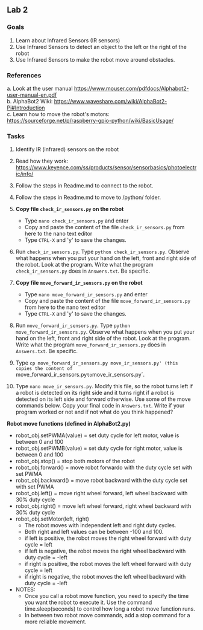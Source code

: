 ## Lab 2 ## 

### Goals ###

1. Learn about Infrared Sensors (IR sensors)
2. Use Infrared Sensors to detect an object to the left or the right of the robot
3. Use Infrared Sensors to make the robot move around obstacles. 

### References ###

a. Look at the user manual https://www.mouser.com/pdfdocs/Alphabot2-user-manual-en.pdf  
b. AlphaBot2 Wiki: https://www.waveshare.com/wiki/AlphaBot2-Pi#Introduction  
c. Learn how to move the robot's motors: https://sourceforge.net/p/raspberry-gpio-python/wiki/BasicUsage/
 
### Tasks ### 

1. Identify IR (infrared) sensors on the robot
2. Read how they work: https://www.keyence.com/ss/products/sensor/sensorbasics/photoelectric/info/
3. Follow the steps in Readme.md to connect to the robot. 
4. Follow the steps in Readme.md to move to /python/ folder. 

5. **Copy file `check_ir_sensors.py` on the robot**
    * Type `nano check_ir_sensors.py` and enter
    * Copy and paste the content of the file `check_ir_sensors.py` from here to the nano text editor
    * Type `CTRL-X` and 'y' to save the changes. 
6. Run `check_ir_sensors.py`. Type `python check_ir_sensors.py`. Observe what happens when you put your hand on the left, front and right side of the robot. Look at the program. Write what the program `check_ir_sensors.py` does in `Answers.txt`. Be specific. 

7. **Copy file `move_forward_ir_sensors.py` on the robot**
    * Type `nano move_forward_ir_sensors.py` and enter
    * Copy and paste the content of the file `move_forward_ir_sensors.py` from here to the nano text editor
    * Type `CTRL-X` and 'y' to save the changes. 
8. Run `move_forward_ir_sensors.py`. Type `python move_forward_ir_sensors.py`. Observe what happens when you put your hand on the left, front and right side of the robot. Look at the program. Write what the program `move_forward_ir_sensors.py` does in `Answers.txt`. Be specific.

9.  Type `cp move_forward_ir_sensors.py move_ir_sensors.py' (this copies the content of `move_forward_ir_sensors.py` to `move_ir_sensors.py`. 
10. Type `nano move_ir_sensors.py`. Modify this file, so the robot turns left if a robot is detected on its right side and it turns right if a robot is detected on its left side and forward otherwise. Use some of the move commands below. Copy your final code in `Answers.txt`. Write if your program worked or not and if not what do you think happened?

**Robot move functions (defined in AlphaBot2.py)**

* robot_obj.setPWMA(value) = set duty cycle for left motor, value is between 0 and 100
* robot_obj.setPWMB(value) = set duty cycle for right motor, value is between 0 and 100
* robot_obj.stop()         = stop both motors of the robot
* robot_obj.forward()      = move robot forwardo with the duty cycle set with set PWMA
* robot_obj.backward()     = move robot backward with the duty cycle set with set PWMA
* robot_obj.left()         = move right wheel forward, left wheel backward with 30% duty cycle
* robot_obj.right()        = move left wheel forward, right wheel backward with 30% duty cycle
* robot_obj.setMotor(left, right)
    * The robot moves with independent left and right duty cycles. 
    * Both right and left values can be between -100 and 100. 
    * if left is positive, the robot moves the right wheel forward with duty cycle  = left
    * if left is negative, the robot moves the right wheel backward with duty cycle = -left
    * if right is positive, the robot moves the left wheel forward with duty cycle  = left
    * if right is negative, the robot moves the left wheel backward with duty cycle = -left
* NOTES: 
    * Once you call a robot move function, you need to specify the time you want the robot to execute it. Use the command time.sleep(seconds) to control how long a robot move function runs. 
    * In between two robot move commands, add a stop command for a more reliable movement. 

 
